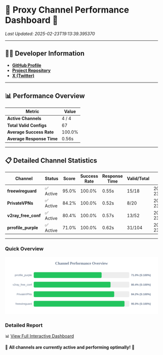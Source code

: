 # 🌟 Proxy Channel Performance Dashboard 🌟

_Last Updated: 2025-02-23T19:13:39.395370_

---

## 👩‍💻 Developer Information

- **[GitHub Profile](https://github.com/4n0nymou3)**  
- **[Project Repository](https://github.com/4n0nymou3/multi-proxy-config-fetcher)**  
- **[X (Twitter)](https://x.com/4n0nymou3)**  

---

## 📊 Performance Overview

| Metric                | Value       |
|-----------------------|-------------|
| **Active Channels**   | 4 / 4       |
| **Total Valid Configs** | 67          |
| **Average Success Rate** | 100.0%      |
| **Average Response Time** | 0.56s       |

---

## 📋 Detailed Channel Statistics

| Channel          | Status     | Score  | Success Rate | Response Time | Valid/Total | Last Success               |
|------------------|------------|--------|--------------|---------------|-------------|----------------------------|
| **freewireguard**  | ✅ Active  | 95.0%  | 100.0% | 0.55s         | 15/18       | 2025-02-23T19:13:39.393855 |
| **PrivateVPNs**  | ✅ Active  | 84.2%  | 100.0% | 0.52s         | 8/20       | 2025-02-23T19:13:38.814618 |
| **v2ray_free_conf**  | ✅ Active  | 80.4%  | 100.0% | 0.57s         | 13/52       | 2025-02-23T19:13:38.268262 |
| **prrofile_purple**  | ✅ Active  | 71.0%  | 100.0% | 0.62s         | 31/104       | 2025-02-23T19:13:37.618856 |

---

### Quick Overview
<div align="center">
  <a href="https://raw.githubusercontent.com/nullluser/NullRepo/refs/heads/main/assets/channel_stats_chart.svg">
    <img src="https://raw.githubusercontent.com/nullluser/NullRepo/refs/heads/main/assets/channel_stats_chart.svg" alt="Source Performance Statistics" width="800">
  </a>
</div>

### Detailed Report
📊 [View Full Interactive Dashboard](https://htmlpreview.github.io/?https://github.com/nullluser/NullRepo/blob/main/assets/performance_report.html)

🎉 **All channels are currently active and performing optimally!** 🎉
